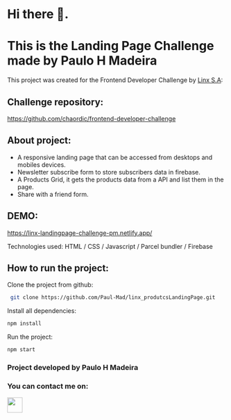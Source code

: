 

# Hi there 👋.

# This is the Landing Page Challenge made by Paulo H Madeira

This project was created for the Frontend Developer Challenge by [Linx S.A](https://www.linx.com.br/):

## Challenge repository: 

https://github.com/chaordic/frontend-developer-challenge

## About project:

- A responsive landing page that can be accessed from desktops and mobiles devices.
- Newsletter subscribe form to store subscribers data in firebase.
- A Products Grid, it gets the products data from a API and list them in the page.
- Share with a friend form.


## DEMO:

https://linx-landingpage-challenge-pm.netlify.app/



Technologies used:   HTML / CSS / Javascript / Parcel bundler / Firebase


## How to run the project:
 Clone the project from github:
```bash
 git clone https://github.com/Paul-Mad/linx_produtcsLandingPage.git
```
Install all dependencies:
```bash
npm install
```
Run the project:
```bash
npm start
```







### Project developed by Paulo H Madeira

### You can contact me on:

  <a href="https://www.linkedin.com/in/paulomad" target="_blank" rel="noopener noreferrer"><img width=35 src="https://cdn.worldvectorlogo.com/logos/linkedin-icon.svg"></a> &nbsp;&nbsp;&nbsp;&nbsp; 
 

